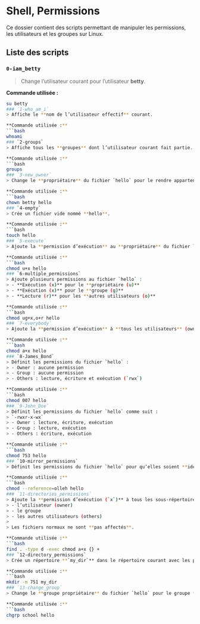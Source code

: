 # Shell, Permissions

Ce dossier contient des scripts permettant de manipuler les permissions, les utilisateurs et les groupes sur Linux.

## Liste des scripts

### `0-iam_betty`
> Change l’utilisateur courant pour l’utilisateur **betty**.

**Commande utilisée :**
```bash
su betty
### `1-who_am_i`
> Affiche le **nom de l’utilisateur effectif** courant.

**Commande utilisée :**
```bash
whoami
### `2-groups`
> Affiche tous les **groupes** dont l’utilisateur courant fait partie.

**Commande utilisée :**
```bash
groups
### `3-new_owner`
> Change le **propriétaire** du fichier `hello` pour le rendre appartenant à l’utilisateur **betty**.

**Commande utilisée :**
```bash
chown betty hello
### `4-empty`
> Crée un fichier vide nommé **hello**.

**Commande utilisée :**
```bash
touch hello
### `5-execute`
> Ajoute la **permission d’exécution** au **propriétaire** du fichier `hello`.

**Commande utilisée :**
```bash
chmod u+x hello
### `6-multiple_permissions`
> Ajoute plusieurs permissions au fichier `hello` :
> - **Exécution (x)** pour le **propriétaire (u)**  
> - **Exécution (x)** pour le **groupe (g)**  
> - **Lecture (r)** pour les **autres utilisateurs (o)**

**Commande utilisée :**
```bash
chmod ug+x,o+r hello
### `7-everybody`
> Ajoute la **permission d’exécution** à **tous les utilisateurs** (owner, group, others) pour le fichier `hello`.

**Commande utilisée :**
```bash
chmod a+x hello
### `8-James_Bond`
> Définit les permissions du fichier `hello` :
> - Owner : aucune permission  
> - Group : aucune permission  
> - Others : lecture, écriture et exécution (`rwx`)

**Commande utilisée :**
```bash
chmod 007 hello
### `9-John_Doe`
> Définit les permissions du fichier `hello` comme suit :  
> `-rwxr-x-wx`  
> - Owner : lecture, écriture, exécution  
> - Group : lecture, exécution  
> - Others : écriture, exécution

**Commande utilisée :**
```bash
chmod 753 hello
### `10-mirror_permissions`
> Définit les permissions du fichier `hello` pour qu’elles soient **identiques à celles de `olleh`**.

**Commande utilisée :**
```bash
chmod --reference=olleh hello
### `11-directories_permissions`
> Ajoute la **permission d’exécution (`x`)** à tous les sous-répertoires du répertoire courant, pour :
> - l’utilisateur (owner)
> - le groupe
> - les autres utilisateurs (others)
>
> Les fichiers normaux ne sont **pas affectés**.

**Commande utilisée :**
```bash
find . -type d -exec chmod a+x {} +
### `12-directory_permissions`
> Crée un répertoire **`my_dir`** dans le répertoire courant avec les permissions **751** (`rwxr-x--x`).

**Commande utilisée :**
```bash
mkdir -m 751 my_dir
### `13-change_group`
> Change le **groupe propriétaire** du fichier `hello` pour le groupe **school**.

**Commande utilisée :**
```bash
chgrp school hello
